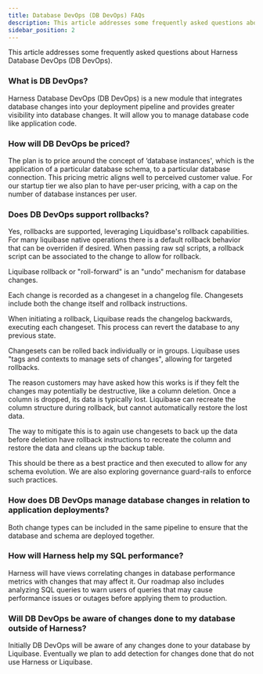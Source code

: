 ```yaml
---
title: Database DevOps (DB DevOps) FAQs
description: This article addresses some frequently asked questions about Harness Database DevOps (DB DevOps).
sidebar_position: 2
---
```


This article addresses some frequently asked questions about Harness Database DevOps (DB DevOps).

### What is DB DevOps?

Harness Database DevOps (DB DevOps) is a new module that integrates database changes into your deployment pipeline and provides greater visibility into database changes. It will allow you to manage database code like application code.

### How will DB DevOps be priced?

The plan is to price around the concept of ‘database instances', which is the application of a particular database schema, to a particular database connection. This pricing metric aligns well to perceived customer value. For our startup tier we also plan to have per-user pricing, with a cap on the number of database instances per user.

### Does DB DevOps support rollbacks?

Yes, rollbacks are supported, leveraging Liquidbase's rollback capabilities. For many liquibase native operations there is a default rollback behavior that can be overriden if desired. When passing raw sql scripts, a rollback script can be associated to the change to allow for rollback.

Liquibase rollback or "roll-forward" is an "undo" mechanism for database changes.

Each change is recorded as a changeset in a changelog file. Changesets include both the change itself and rollback instructions.

When initiating a rollback, Liquibase reads the changelog backwards, executing each changeset. This process can revert the database to any previous state.

Changesets can be rolled back individually or in groups. Liquibase uses "tags and contexts to manage sets of changes", allowing for targeted rollbacks.

The reason customers may have asked how this works is if they felt the changes may potentially be destructive, like a column deletion. Once a column is dropped, its data is typically lost. Liquibase can recreate the column structure during rollback, but cannot automatically restore the lost data. 

The way to mitigate this is to again use changesets to back up the data before deletion have rollback instructions to recreate the column and restore the data and cleans up the backup table.

This should be there as a best practice and then executed to allow for any schema evolution. We are also exploring governance guard-rails to enforce such practices.

### How does DB DevOps manage database changes in relation to application deployments?

Both change types can be included in the same pipeline to ensure that the database and schema are deployed together.

### How will Harness help my SQL performance?

Harness will have views correlating changes in database performance metrics with changes that may affect it. Our roadmap also includes analyzing SQL queries to warn users of queries that may cause performance issues or outages before applying them to production.

### Will DB DevOps be aware of changes done to my database outside of Harness?

Initially DB DevOps will be aware of any changes done to your database by Liquibase. Eventually we plan to add detection for changes done that do not use Harness or Liquibase.
